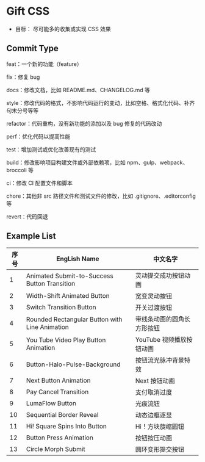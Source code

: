 # Gift CSS

- 目标： 尽可能多的收集或实现 CSS 效果

## Commit Type

feat：一个新的功能（feature）

fix：修复 bug

docs：修改文档，比如 README.md、CHANGELOG.md 等

style：修改代码的格式，不影响代码运行的变动，比如空格、格式化代码、补齐句末分号等等

refactor：代码重构，没有新功能的添加以及 bug 修复的代码改动

perf：优化代码以提高性能

test：增加测试或优化改善现有的测试

build：修改影响项目构建文件或外部依赖项，比如 npm、gulp、webpack、broccoli 等

ci：修改 CI 配置文件和脚本

chore：其他非 src 路径文件和测试文件的修改，比如 .gitignore、.editorconfig 等

revert：代码回退

## Example List

| 序号 | EngLish Name                                   | 中文名字                   |
| ---- | ---------------------------------------------- | -------------------------- |
| 1    | Animated Submit-to-Success Button Transition   | 灵动提交成功按钮动画       |
| 2    | Width-Shift Animated Button                    | 宽变灵动按钮               |
| 3    | Switch Transition Button                       | 开关过渡按钮               |
| 4    | Rounded Rectangular Button with Line Animation | 带线条动画的圆角长方形按钮 |
| 5    | You Tube Video Play Button Animation           | YouTube 视频播放按钮动画   |
| 6    | Button-Halo-Pulse-Background                   | 按钮流光脉冲背景特效       |
| 7    | Next Button Animation                          | Next 按钮动画              |
| 8    | Pay Cancel Transition                          | 支付取消过度               |
| 9    | LumaFlow Button                                | 光痕流钮                   |
| 10   | Sequential Border Reveal                       | 动态边框逐显               |
| 11   | Hi! Square Spins Into Button                   | Hi！方块旋缩圆钮           |
| 12   | Button Press Animation                         | 按钮按压动画               |
| 13   | Circle Morph Submit                            | 圆环变形提交按钮           |
